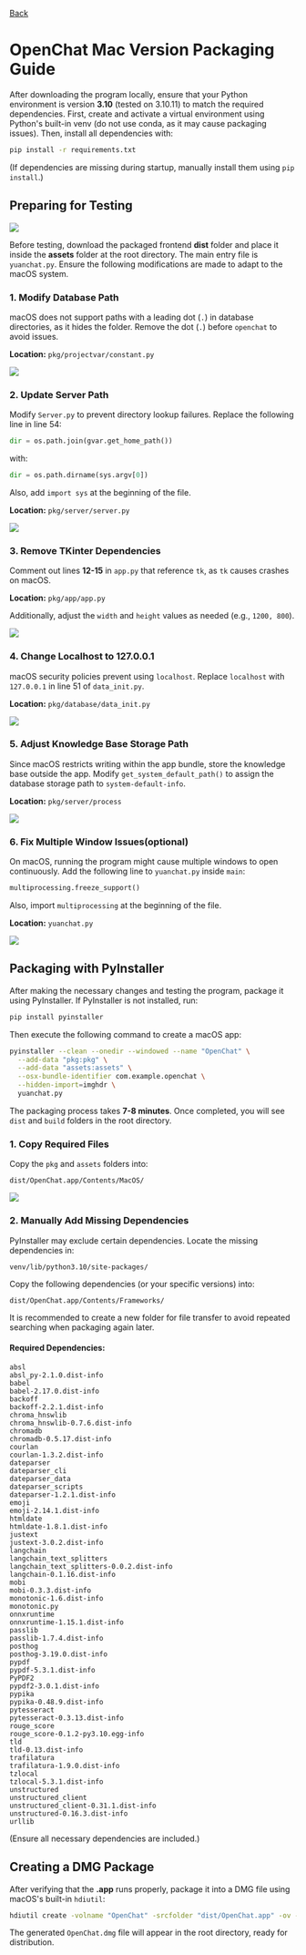 <p align="left">
  <a href="../../README.en.md">Back</a> 

# OpenChat Mac Version Packaging Guide

After downloading the program locally, ensure that your Python environment is version **3.10** (tested on 3.10.11) to match the required dependencies. First, create and activate a virtual environment using Python's built-in venv (do not use conda, as it may cause packaging issues). Then, install all dependencies with:

```sh
pip install -r requirements.txt
```

(If dependencies are missing during startup, manually install them using `pip install`.)

## Preparing for Testing

![](../../data/images/packaging/1.png)

Before testing, download the packaged frontend **dist** folder and place it inside the **assets** folder at the root directory. The main entry file is `yuanchat.py`. Ensure the following modifications are made to adapt to the macOS system.

### 1. Modify Database Path
macOS does not support paths with a leading dot (`.`) in database directories, as it hides the folder. Remove the dot (`.`) before `openchat` to avoid issues.

**Location:** `pkg/projectvar/constant.py`

![](../../data/images/packaging/2.png)

### 2. Update Server Path
Modify `Server.py` to prevent directory lookup failures. Replace the following line in line 54:

```python
dir = os.path.join(gvar.get_home_path())
```
with:

```python
dir = os.path.dirname(sys.argv[0])
```

Also, add `import sys` at the beginning of the file.

**Location:** `pkg/server/server.py`

![](../../data/images/packaging/3.png)

### 3. Remove TKinter Dependencies
Comment out lines **12-15** in `app.py` that reference `tk`, as `tk` causes crashes on macOS.

**Location:** `pkg/app/app.py`

Additionally, adjust the `width` and `height` values as needed (e.g., `1200, 800`).

![](../../data/images/packaging/4.png)

### 4. Change Localhost to 127.0.0.1
macOS security policies prevent using `localhost`. Replace `localhost` with `127.0.0.1` in line 51 of `data_init.py`.

**Location:** `pkg/database/data_init.py`

![](../../data/images/packaging/5.png)

### 5. Adjust Knowledge Base Storage Path
Since macOS restricts writing within the app bundle, store the knowledge base outside the app. Modify `get_system_default_path()` to assign the database storage path to `system-default-info`.

**Location:** `pkg/server/process`

![](../../data/images/packaging/6.png)

### 6. Fix Multiple Window Issues(optional)
On macOS, running the program might cause multiple windows to open continuously. Add the following line to `yuanchat.py` inside `main`:

```python
multiprocessing.freeze_support()
```

Also, import `multiprocessing` at the beginning of the file.

**Location:** `yuanchat.py`

![](../../data/images/packaging/7.png)

## Packaging with PyInstaller

After making the necessary changes and testing the program, package it using PyInstaller. If PyInstaller is not installed, run:

```sh
pip install pyinstaller
```

Then execute the following command to create a macOS app:

```sh
pyinstaller --clean --onedir --windowed --name "OpenChat" \
  --add-data "pkg:pkg" \
  --add-data "assets:assets" \
  --osx-bundle-identifier com.example.openchat \
  --hidden-import=imghdr \
  yuanchat.py
```

The packaging process takes **7-8 minutes**. Once completed, you will see `dist` and `build` folders in the root directory.

### 1. Copy Required Files
Copy the `pkg` and `assets` folders into:

```
dist/OpenChat.app/Contents/MacOS/
```

![](../../data/images/packaging/8.png)

### 2. Manually Add Missing Dependencies
PyInstaller may exclude certain dependencies. Locate the missing dependencies in:

```
venv/lib/python3.10/site-packages/
```

Copy the following dependencies (or your specific versions) into:

```
dist/OpenChat.app/Contents/Frameworks/
```

It is recommended to create a new folder for file transfer to avoid repeated searching when packaging again later.

#### Required Dependencies:
```
absl
absl_py-2.1.0.dist-info
babel
babel-2.17.0.dist-info
backoff
backoff-2.2.1.dist-info
chroma_hnswlib
chroma_hnswlib-0.7.6.dist-info
chromadb
chromadb-0.5.17.dist-info
courlan
courlan-1.3.2.dist-info
dateparser
dateparser_cli
dateparser_data
dateparser_scripts
dateparser-1.2.1.dist-info
emoji
emoji-2.14.1.dist-info
htmldate
htmldate-1.8.1.dist-info
justext
justext-3.0.2.dist-info
langchain
langchain_text_splitters
langchain_text_splitters-0.0.2.dist-info
langchain-0.1.16.dist-info
mobi
mobi-0.3.3.dist-info
monotonic-1.6.dist-info
monotonic.py
onnxruntime
onnxruntime-1.15.1.dist-info
passlib
passlib-1.7.4.dist-info
posthog
posthog-3.19.0.dist-info
pypdf
pypdf-5.3.1.dist-info
PyPDF2
pypdf2-3.0.1.dist-info
pypika
pypika-0.48.9.dist-info
pytesseract
pytesseract-0.3.13.dist-info
rouge_score
rouge_score-0.1.2-py3.10.egg-info
tld
tld-0.13.dist-info
trafilatura
trafilatura-1.9.0.dist-info
tzlocal
tzlocal-5.3.1.dist-info
unstructured
unstructured_client
unstructured_client-0.31.1.dist-info
unstructured-0.16.3.dist-info
urllib
```
(Ensure all necessary dependencies are included.)

## Creating a DMG Package
After verifying that the **.app** runs properly, package it into a DMG file using macOS's built-in `hdiutil`:

```sh
hdiutil create -volname "OpenChat" -srcfolder "dist/OpenChat.app" -ov -format UDBZ "OpenChat.dmg"
```

The generated `OpenChat.dmg` file will appear in the root directory, ready for distribution.
